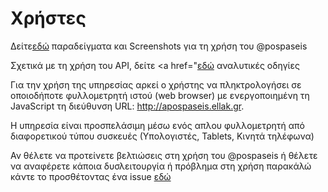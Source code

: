 # Χρήστες

Δείτε<a href="https://github.com/ellak-monades-aristeias/apospaseis/wiki/%CE%A0%CE%B1%CF%81%CE%BF%CF%85%CF%83%CE%AF%CE%B1%CF%83%CE%B7-%CE%BA%CE%B1%CE%B9-Screenshots">εδώ</a> παραδείγματα και Screenshots για τη χρήση του @pospaseis

Σχετικά με τη χρήση του API, δείτε <a href="<a href="https://github.com/ellak-monades-aristeias/apospaseis/wiki/API">εδώ</a> αναλυτικές οδηγίες

Για την χρήση της υπηρεσίας αρκεί ο χρήστης να πληκτρολογήσει σε οποιοδήποτε φυλλομετρητή ιστού (web browser) με ενεργοποιημένη τη JavaScript τη διεύθυνση URL: http://apospaseis.ellak.gr.

Η υπηρεσία είναι προσπελάσιμη μέσω ενός απλου φυλλομετρητή από διαφορετικού τύπου συσκευές (Υπολογιστές, Tablets, Κινητά τηλέφωνα)

Αν θέλετε να προτείνετε βελτιώσεις στη χρήση του @pospaseis ή θέλετε να αναφέρετε κάποια δυσλειτουργία ή πρόβλημα στη χρήση παρακάλώ κάντε το προσθέτοντας ένα issue <a href="https://github.com/issues">εδώ</a>
